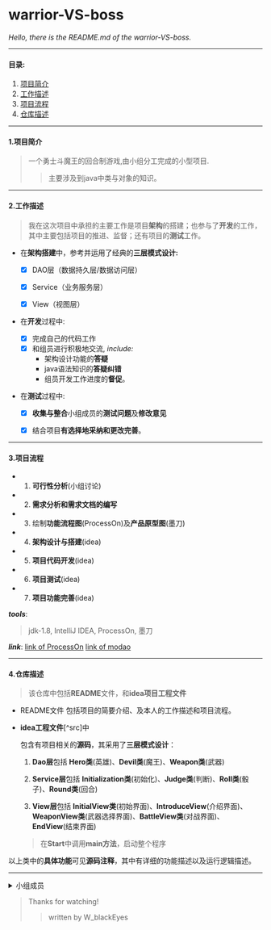 # warrior-VS-boss



*Hello, there is the README.md of the warrior-VS-boss.*



----
####   目录:
   1. [项目简介](#项目简介)
   2. [工作描述](#工作描述)
   3. [项目流程](#项目流程)
   4. [仓库描述](#仓库描述)







---

#### 1.项目简介



>一个勇士斗魔王的回合制游戏,由小组分工完成的小型项目.
>
>>主要涉及到java中类与对象的知识。



---

#### 2.工作描述



> 我在这次项目中承担的主要工作是项目**架构**的搭建；也参与了**开发**的工作，其中主要包括项目的推进、监督；还有项目的**测试**工作。




- 在**架构搭建**中，参考并运用了经典的**三层模式设计:**

	- [x] DAO层（数据持久层/数据访问层）
	- [x] Service（业务服务层）
	- [x] View（视图层）



- 在**开发**过程中:
	- [x] 完成自己的代码工作
	- [x] 和组员进行积极地交流, *include:*
		- 架构设计功能的**答疑**
		- java语法知识的**答疑纠错**
		- 组员开发工作进度的**督促**。



-  在**测试**过程中:
	- [x] **收集与整合**小组成员的**测试问题**及**修改意见**
	- [x] 结合项目**有选择地采纳和更改完善**。





---

#### 3.项目流程



  - 1. **可行性分析**(小组讨论)  
  - 2. **需求分析和需求文档的编写** 
  - 3.  绘制**功能流程图**(ProcessOn)及**产品原型图**(墨刀) 
  - 4.   **架构设计与搭建**(idea) 
  - 5.    **项目代码开发**(idea) 
  - 6. **项目测试**(idea) 
  - 7. **项目功能完善**(idea)



***tools***: 

>jdk-1.8, IntelliJ IDEA, ProcessOn, 墨刀

***link***:
[link of ProcessOn](https://www.processon.com)
[link of modao](https://modao.cc)



---

#### 4.仓库描述


>该仓库中包括**README**文件，和**idea项目工程文件**




- README文件
   包括项目的简要介绍、及本人的工作描述和项目流程。



- **idea工程文件**[^src]中

  包含有项目相关的**源码**，其采用了**三层模式设计**：

	1. **Dao层**包括 **Hero类**(英雄)、**Devil类**(魔王)、**Weapon类**(武器)

	2. **Service层**包括 **Initialization类**(初始化)、**Judge类**(判断)、**Roll类**(骰子)、**Round类**(回合)

	3. **View层**包括 **InitialView类**(初始界面)、**IntroduceView**(介绍界面)、**WeaponView类**(武器选择界面)、**BattleView类**(对战界面)、**EndView**(结束界面)
	
	>在**Start**中调用**main方法**，启动整个程序



以上类中的**具体功能**可见**源码注释**，其中有详细的功能描述以及运行逻辑描述。

---


<details>
<summary>小组成员</summary>
组长：韩奇锟          	  
技术负责人：王立江（本人）
小组成员: 徐成功、张建煜、江政权、苏乞儿、老尤达、汪涛、钟晓辉、曹港华、潘恒
</details>


>Thanks for watching!
>
>>written by W_blackEyes
